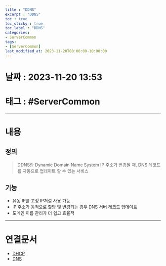 ```yaml
---
title : "DDNS"
excerpt : "DDNS"
toc : true
toc_sticky : true
toc_label : "DDNS"
categories:
- ServerCommon
tags:
- [ServerCommon]
last_modified_at: 2023-11-20T08:00:00-10:00:00
---
```


# 날짜 : 2023-11-20 13:53

# 태그 : #ServerCommon
---

# 내용

## 정의
> DDNS란
>Dynamic Domain Name System
>IP 주소가 변경될 때, DNS 레코드를 자동으로 업데이트 할 수 있는 서비스

## 기능
- 유동 IP를 고정 IP처럼 사용 가능
- IP 주소가 동적으로 할당 및 변경되는 경우 DNS 서버 레코드 업데이트
- 도메인 이름 관리가 더 쉽고 효율적

---

# 연결문서
- [DHCP](../../통신/통신-DHCP)
- [DNS](../../servercommon/ServerCommon-DNS)